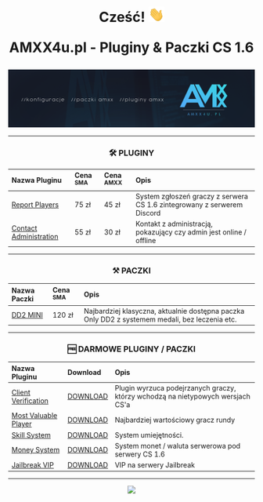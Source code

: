 <div align="center">
<h1 align="center">Cześć! <img src="https://raw.githubusercontent.com/AMXX4u/.github/main/assets/wave.gif" width="32px"><p></p>AMXX4u.pl - Pluginy & Paczki CS 1.6<p></p></h1>

<img src="https://raw.githubusercontent.com/AMXX4u/.github/main/assets/main.png"></img>

-------

</div>

<div align="center">

<h3 align="center">🛠 PLUGINY</h3>

| Nazwa Pluginu                                                                                             | Cena <sup>SMA</sup>           | Cena <sup>AMXX</sup>  | Opis |
|:--------------------------------------------------------------------------------------------------------- |:----------------------------  |:----------------------|:----------|
| [Report Players](https://github.com/AMXX4u/report-players)                                                | 75 zł                 | 45 zł     | System zgłoszeń graczy z serwera CS 1.6 zintegrowany z serwerem Discord 
| [Contact Administration](https://github.com/AMXX4u/contact-admin)                                    | 55 zł                 | 30 zł     | Kontakt z administracją, pokazujący czy admin jest online / offline 

-------

<h3 align="center">⚒ PACZKI</h3>

| Nazwa Paczki                                                              | Cena <sup>SMA</sup>          | Opis |
|:------------------------------------------------------------------------  |:---------------------------- |:----------|
| [DD2 MINI](https://github.com/AMXX4u/DD2-1)                      | 120 zł                       | Najbardziej klasyczna, aktualnie dostępna paczka Only DD2 z systemem medali, bez leczenia etc.  |

------------------

<h3 align="center">🆓 DARMOWE PLUGINY / PACZKI</h3>

| Nazwa Pluginu                                                                                             | Download              | Opis      |
|:--------------------------------------------------------------------------------------------------------- |:----------------------|:----------|
| [Client Verification](https://github.com/AMXX4u/client-verification)                                      | [DOWNLOAD](https://github.com/AMXX4u/client-verification/releases/tag/1.0.0)                | Plugin wyrzuca podejrzanych graczy, którzy wchodzą na nietypowych wersjach CS'a
| [Most Valuable Player](https://github.com/AMXX4u/Most-valuable-player)                                    | [DOWNLOAD](https://github.com/AMXX4u/Most-valuable-player/releases/tag/1.0.0)                        | Najbardziej wartościowy gracz rundy
| [Skill System](https://github.com/AMXX4u/skill-system)                                    | [DOWNLOAD](https://github.com/AMXX4u/skill-system/releases/tag/1.0.0)                        | System umiejętności.
| [Money System](https://github.com/AMXX4u/money-system)                                    | [DOWNLOAD](https://github.com/AMXX4u/money-system/releases/tag/1.0.0)                        | System monet / waluta serwerowa pod serwery CS 1.6
| [Jailbreak VIP](https://github.com/AMXX4u/jailbreak-vip)                                    | [DOWNLOAD](https://github.com/AMXX4u/jailbreak-vip/releases/tag/1.0.0)                        | VIP na serwery Jailbreak

------------------

</div>

<div align="center">
    <a href="https://discord.amxx4u.pl"><img src="https://discord.com/api/guilds/1016101167404695653/widget.png?style=banner1"></a>
</div>
